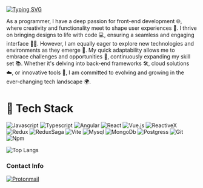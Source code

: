 [![Typing SVG](https://readme-typing-svg.demolab.com?font=Fira+Code&pause=1000&color=4493F8&random=false&width=435&lines=Hello%2C+I'm+Jesus+Jimenez+Cordero;And+I'm+a+Software+Developer)](https://git.io/typing-svg)

As a programmer, I have a deep passion for front-end development 🌐, where creativity and functionality meet to shape user experiences 🎨. I thrive on bringing designs to life with code 💻, ensuring a seamless and engaging interface 👨‍💻. However, I am equally eager to explore new technologies and environments as they emerge 🚀. My quick adaptability allows me to embrace challenges and opportunities 🌱, continuously expanding my skill set 📚. Whether it's delving into back-end frameworks 🛠️, cloud solutions ☁️, or innovative tools 🧰, I am committed to evolving and growing in the ever-changing tech landscape 🌍.

# :toolbox: Tech Stack
![Javascript](https://img.shields.io/badge/JavaScript-323330?style=for-the-badge&logo=javascript&logoColor=F7DF1E)
![Typescript](https://img.shields.io/badge/TypeScript-007ACC?style=for-the-badge&logo=typescript&logoColor=white)
![Angular](https://img.shields.io/badge/Angular-DD0031?style=for-the-badge&logo=angular&logoColor=white)
![React](https://img.shields.io/badge/React-20232A?style=for-the-badge&logo=react&logoColor=61DAFB)
![Vue.js](https://img.shields.io/badge/Vue.js-35495E?style=for-the-badge&logo=vuedotjs&logoColor=4FC08D)
![ReactiveX](https://img.shields.io/badge/ReactiveX-B7178C?style=for-the-badge&logo=ReactiveX&logoColor=white)
![Redux](https://img.shields.io/badge/Redux-593D88?style=for-the-badge&logo=redux&logoColor=white)
![ReduxSaga](https://img.shields.io/badge/Redux%20saga-86D46B?style=for-the-badge&logo=redux%20saga&logoColor=999999)
![Vite](https://img.shields.io/badge/Vite-B73BFE?style=for-the-badge&logo=vite&logoColor=FFD62E)
![Mysql](https://img.shields.io/badge/MySQL-005C84?style=for-the-badge&logo=mysql&logoColor=white)
![MongoDb](https://img.shields.io/badge/MongoDB-4EA94B?style=for-the-badge&logo=mongodb&logoColor=white)
![Postgress](https://img.shields.io/badge/PostgreSQL-316192?style=for-the-badge&logo=postgresql&logoColor=white)
![Git](https://img.shields.io/badge/GIT-E44C30?style=for-the-badge&logo=git&logoColor=white)
![Npm](https://img.shields.io/badge/npm-CB3837?style=for-the-badge&logo=npm&logoColor=white)

![Top Langs](https://github-readme-stats.vercel.app/api/top-langs/?username=JesusJimenezC&layout=compact)

### Contact Info

[![Protonmail](https://img.shields.io/badge/jesus.jimenezc.mx@proton.me-8B89CC?style=for-the-badge&logo=protonmail&logoColor=white)](mailto:jesus.jimenez.mx@proton.me)
